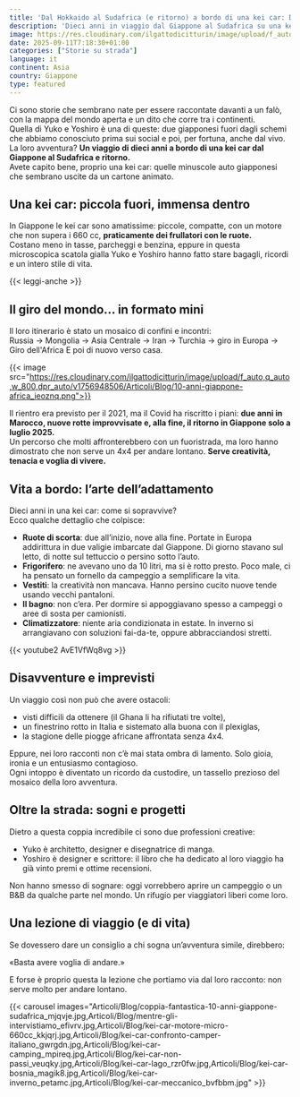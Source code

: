 ```yaml
---
title: 'Dal Hokkaido al Sudafrica (e ritorno) a bordo di una kei car: Dieci anni in viaggio'
description: 'Dieci anni in viaggio dal Giappone al Sudafrica su una kei car: l’incredibile avventura di Yuko e Yoshiro tra confini, imprevisti e libertà.'
image: https://res.cloudinary.com/ilgattodicitturin/image/upload/f_auto,q_auto,w_800,dpr_auto/v1756946958/Articoli/Blog/dal-giappone-al-sudafrica-keicar_yji93a.png
date: 2025-09-11T7:18:30+01:00
categories: ["Storie su strada"]
language: it
continent: Asia
country: Giappone
type: featured
---
```

Ci sono storie che sembrano nate per essere raccontate davanti a un falò, con la mappa del mondo aperta e un dito che corre tra i continenti.  
Quella di Yuko e Yoshiro è una di queste: due giapponesi fuori dagli schemi che abbiamo conosciuto prima sui social e poi, per fortuna, anche dal vivo.  
La loro avventura? **Un viaggio di dieci anni a bordo di una kei car dal Giappone al Sudafrica e ritorno.**  
Avete capito bene, proprio una kei car: quelle minuscole auto giapponesi che sembrano uscite da un cartone animato.

## Una kei car: piccola fuori, immensa dentro

In Giappone le kei car sono amatissime: piccole, compatte, con un motore che non supera i 660 cc, **praticamente dei frullatori con le ruote.**  
Costano meno in tasse, parcheggi e benzina, eppure in questa microscopica scatola gialla Yuko e Yoshiro hanno fatto stare bagagli, ricordi e un intero stile di vita.

{{< leggi-anche >}}

## Il giro del mondo… in formato **mini**

Il loro itinerario è stato un mosaico di confini e incontri:  
Russia → Mongolia → Asia Centrale → Iran → Turchia → giro in Europa → Giro dell'Africa
E poi di nuovo verso casa.  

{{< image src="https://res.cloudinary.com/ilgattodicitturin/image/upload/f_auto,q_auto,w_800,dpr_auto/v1756948506/Articoli/Blog/10-anni-giappone-africa_ieoznq.png">}}

Il rientro era previsto per il 2021, ma il Covid ha riscritto i piani: **due anni in Marocco, nuove rotte improvvisate e, alla fine, il ritorno in Giappone solo a luglio 2025.**  
Un percorso che molti affronterebbero con un fuoristrada, ma loro hanno dimostrato che non serve un 4x4 per andare lontano. **Serve creatività, tenacia e voglia di vivere.**

## Vita a bordo: l’arte dell’adattamento

Dieci anni in una kei car: come si sopravvive?  
Ecco qualche dettaglio che colpisce:

- **Ruote di scorta**: due all’inizio, nove alla fine. Portate in Europa addirittura in due valigie imbarcate dal Giappone. Di giorno stavano sul letto, di notte sul tettuccio o persino sotto l’auto.  
- **Frigorifero**: ne avevano uno da 10 litri, ma si è rotto presto. Poco male, ci ha pensato un fornello da campeggio a semplificare la vita.  
- **Vestiti**: la creatività non mancava. Hanno persino cucito nuove tende usando vecchi pantaloni.  
- **Il bagno**: non c’era. Per dormire si appoggiavano spesso a campeggi o aree di sosta per camionisti.  
- **Climatizzatore**: niente aria condizionata in estate. In inverno si arrangiavano con soluzioni fai-da-te, oppure abbracciandosi stretti.  

{{< youtube2 AvE1VfWq8vg >}}

## Disavventure e imprevisti

Un viaggio così non può che avere ostacoli:

- visti difficili da ottenere (il Ghana li ha rifiutati tre volte),  
- un finestrino rotto in Italia e sistemato alla buona con il plexiglas,  
- la stagione delle piogge africane affrontata senza 4x4.  

Eppure, nei loro racconti non c’è mai stata ombra di lamento. Solo gioia, ironia e un entusiasmo contagioso.  
Ogni intoppo è diventato un ricordo da custodire, un tassello prezioso del mosaico della loro avventura.

## Oltre la strada: sogni e progetti

Dietro a questa coppia incredibile ci sono due professioni creative:

- Yuko è architetto, designer e disegnatrice di manga.  
- Yoshiro è designer e scrittore: il libro che ha dedicato al loro viaggio ha già vinto premi e ottime recensioni.  

Non hanno smesso di sognare: oggi vorrebbero aprire un campeggio o un B&B da qualche parte nel mondo. Un rifugio per viaggiatori liberi come loro.

## Una lezione di viaggio (e di vita)

Se dovessero dare un consiglio a chi sogna un’avventura simile, direbbero:  

«Basta avere voglia di andare.»  

E forse è proprio questa la lezione che portiamo via dal loro racconto: non serve molto per andare lontano.

{{< carousel images="Articoli/Blog/coppia-fantastica-10-anni-giappone-sudafrica_mjqvje.jpg,Articoli/Blog/mentre-gli-intervistiamo_efivrv.jpg,Articoli/Blog/kei-car-motore-micro-660cc_kkjqrj.jpg,Articoli/Blog/kei-car-confronto-camper-italiano_gwrgdn.jpg,Articoli/Blog/kei-car-camping_mpireq.jpg,Articoli/Blog/kei-car-non-passi_veuqky.jpg,Articoli/Blog/kei-car-lago_rzr0fw.jpg,Articoli/Blog/kei-car-bosnia_magik8.jpg,Articoli/Blog/kei-car-inverno_petamc.jpg,Articoli/Blog/kei-car-meccanico_bvfbbm.jpg" >}}

